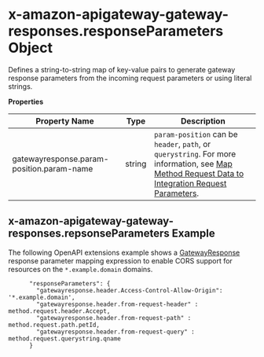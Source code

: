 # x\-amazon\-apigateway\-gateway\-responses\.responseParameters Object<a name="api-gateway-swagger-extensions-gateway-responses.responseParameters"></a>

Defines a string\-to\-string map of key\-value pairs to generate gateway response parameters from the incoming request parameters or using literal strings\. 


**Properties**  

| Property Name | Type | Description | 
| --- | --- | --- | 
| gatewayresponse\.param\-position\.param\-name | string |  `param-position` can be `header`, `path`, or `querystring`\. For more information, see [Map Method Request Data to Integration Request Parameters](request-response-data-mappings.md#mapping-request-parameters)\.  | 

## x\-amazon\-apigateway\-gateway\-responses\.repsonseParameters Example<a name="api-gateway-swagger-extensions-gateway-responses.repsonseParameters-example"></a>

 The following OpenAPI extensions example shows a [GatewayResponse](https://docs.aws.amazon.com/apigateway/api-reference/resource/gateway-response/) response parameter mapping expression to enable CORS support for resources on the `*.example.domain` domains\. 

```
      "responseParameters": {
        "gatewayresponse.header.Access-Control-Allow-Origin": '*.example.domain',
        "gatewayresponse.header.from-request-header" : method.request.header.Accept,
        "gatewayresponse.header.from-request-path" : method.request.path.petId,
        "gatewayresponse.header.from-request-query" : method.request.querystring.qname
      }
```